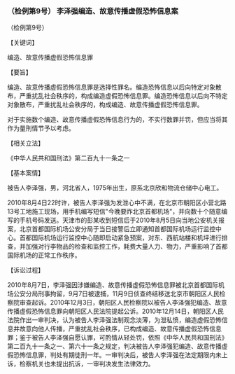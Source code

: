 ### （检例第9号） 李泽强编造、故意传播虚假恐怖信息案

（检例第9号）

【关键词】

编造、故意传播虚假恐怖信息罪

【要旨】

编造、故意传播虚假恐怖信息罪是选择性罪名。编造恐怖信息以后向特定对象散布，严重扰乱社会秩序的，构成编造虚假恐怖信息罪。编造恐怖信息以后向不特定对象散布，严重扰乱社会秩序的，构成编造、故意传播虚假恐怖信息罪。

对于实施数个编造、故意传播虚假恐怖信息行为的，不实行数罪并罚，但应当将其作为量刑情节予以考虑。

【相关立法】

《中华人民共和国刑法》第二百九十一条之一

【基本案情】

被告人李泽强，男，河北省人，1975年出生，原系北京欣和物流仓储中心电工。

2010年8月4日22时许，被告人李泽强为发泄心中不满，在北京市朝阳区小营北路13号工地施工现场，用手机编写短信"今晚要炸北京首都机场"，并向数十个随意编写的手机号码发送。天津市的彭某收到短信后于2010年8月5日向当地公安机关报案，北京首都国际机场公安分局于当日接警后立即通知首都国际机场运行监控中心。首都国际机场运行监控中心随即启动紧急预案，对东、西航站楼和机坪进行排查，并加强对行李物品的检查和监控工作，耗费大量人力、物力，严重影响了首都国际机场的正常工作秩序。

【诉讼过程】

2010年8月7日，李泽强因涉嫌编造、故意传播虚假恐怖信息罪被北京首都国际机场公安分局刑事拘留，9月7日被逮捕，11月9日侦查终结移送北京市朝阳区人民检察院审查起诉。2010年12月3日，朝阳区人民检察院以被告人李泽强犯编造、故意传播虚假恐怖信息罪向朝阳区人民法院提起公诉。2010年12月14日，朝阳区人民法院作出一审判决，认为被告人李泽强法制观念淡薄，为泄私愤，编造虚假恐怖信息并故意向他人传播，严重扰乱社会秩序，已构成编造、故意传播虚假恐怖信息罪；鉴于被告人李泽强自愿认罪，可酌情从轻处罚，依照《中华人民共和国刑法》第二百九十一条之一、第六十一条之规定，判决被告人李泽强犯编造、故意传播虚假恐怖信息罪，判处有期徒刑一年。一审判决后，被告人李泽强在法定期限内未上诉，检察机关也未提出抗诉，一审判决发生法律效力。
